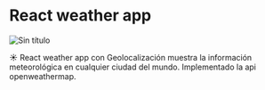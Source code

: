 # React weather app

![Sin título](https://user-images.githubusercontent.com/25351982/138604309-c0b84c80-a50c-48a2-b8c6-7ccfd60a8c32.png)



☀️ React weather app con Geolocalización muestra la información meteorológica en cualquier ciudad del mundo. Implementado la api openweathermap.
